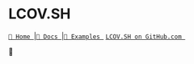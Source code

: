 # LCOV.SH

[`🔮 Home `](https://lcov.sh)|[`📖 Docs `](https://lcov.sh/docs)|[`🍕 Examples `](https://lcov.sh/examples/)  [`LCOV.SH on GitHub.com `](https://github.com/javanile/lcov.sh)

🔮 
